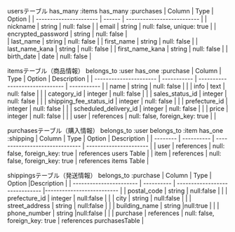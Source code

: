usersテーブル
  has_many :items
  has_many :purchases
| Column                 | Type   | Option                     | 
| ---------------------- | ------ | -------------------------- | 
| nickname               | string | null: false                | 
| email                  | string | null: false, unique: true  | 
| encrypted_password     | string | null: false                |  
| last_name              | string | null: false                | 
| first_name             | string | null: false                | 
| last_name_kana         | string | null: false                | 
| first_name_kana        | string | null: false                | 
| birth_date             | date   | null: false                | 


itemsテーブル（商品情報）
  belongs_to :user
  has_one    :purchase
| Column                 | Type        | Option                         | Description | 
| ---------------------- | ----------- | ------------------------------ | ----------- | 
| name                   | string      | null: false                    |             | 
| info                   | text        | null: false                    |             | 
| category_id            | integer     | null: false                    |             | 
| sales_status_id        | integer     | null: false                    |             | 
| shipping_fee_status_id | integer     | null: false                    |             | 
| prefecture_id          | integer     | null: false                    |             | 
| scheduled_delivery_id  | integer     | null: false                    |             | 
| price                  | integer     | null: false                    |             | 
| user                   | references  | null: false, foreign_key: true |             | 

purchasesテーブル（購入情報）
  belongs_to :user
  belongs_to :item
  has_one    :shipping
| Column   | Type       | Option                         | Description            | 
| -------- | ---------- | ------------------------------ | ---------------------- | 
| user     | references | null: false, foreign_key: true | references users Table | 
| item     | references | null: false, foreign_key: true | references items Table | 

shippingsテーブル（発送情報）
  belongs_to :purchase
| Column                  | Type       | Option                         |Description                | 
| ----------------------- | ---------- | ------------------------------ |-------------------------- | 
| postal_code             | string     | null:false                    |                            | 
| prefecture_id           | integer    | null:false                    |                            | 
| city                    | string     | null:false                    |                            | 
| street_address          | string     | null:false                    |                            | 
| building_name           | string     |null:true                      |                            | 
| phone_number            | string     |null:false                     |                            | 
| purchase                | references | null: false, foreign_key: true | references purchasesTable | 





